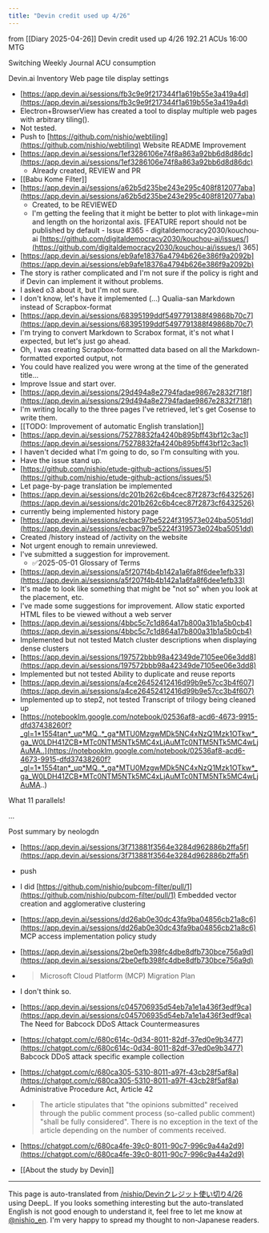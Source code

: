 ```yaml
---
title: "Devin credit used up 4/26"
---
```


from  [[Diary 2025-04-26]]
Devin credit used up 4/26
192.21 ACUs
16:00 MTG

Switching Weekly Journal
ACU consumption

Devin.ai Inventory
Web page tile display settings
- [https://app.devin.ai/sessions/fb3c9e9f217344f1a619b55e3a419a4d](https://app.devin.ai/sessions/fb3c9e9f217344f1a619b55e3a419a4d)
- Electron+BrowserView has created a tool to display multiple web pages with arbitrary tiling().
- Not tested.
- Push to [https://github.com/nishio/webtiling](https://github.com/nishio/webtiling)
Website README Improvement
- [https://app.devin.ai/sessions/1ef3286106e74f8a863a92bb6d8d86dc](https://app.devin.ai/sessions/1ef3286106e74f8a863a92bb6d8d86dc)
    - Already created, REVIEW and PR
- [[Babu Kome Filter]]
- [https://app.devin.ai/sessions/a62b5d235be243e295c408f812077aba](https://app.devin.ai/sessions/a62b5d235be243e295c408f812077aba)
    - Created, to be REVIEWED
    - I'm getting the feeling that it might be better to plot with linkage=min and length on the horizontal axis.
[FEATURE report should not be published by default - Issue #365 - digitaldemocracy2030/kouchou-ai [https://github.com/digitaldemocracy2030/kouchou-ai/issues/](https://github.com/digitaldemocracy2030/kouchou-ai/issues/) 365]
- [https://app.devin.ai/sessions/eb9afe18376a4794b626e386f9a2092b](https://app.devin.ai/sessions/eb9afe18376a4794b626e386f9a2092b)
- The story is rather complicated and I'm not sure if the policy is right and if Devin can implement it without problems.
- I asked o3 about it, but I'm not sure.
- I don't know, let's have it implemented (...)
Qualia-san Markdown instead of Scrapbox-format
- [https://app.devin.ai/sessions/68395199ddf5497791388f49868b70c7](https://app.devin.ai/sessions/68395199ddf5497791388f49868b70c7)
- I'm trying to convert Markdown to Scrabox format, it's not what I expected, but let's just go ahead.
- Oh, I was creating Scrapbox-formatted data based on all the Markdown-formatted exported output, not
- You could have realized you were wrong at the time of the generated title...
- Improve Issue and start over.
- [https://app.devin.ai/sessions/29d494a8e2794fadae9867e2832f718f](https://app.devin.ai/sessions/29d494a8e2794fadae9867e2832f718f)
- I'm writing locally to the three pages I've retrieved, let's get Cosense to write them.
- [[TODO: Improvement of automatic English translation]]
- [https://app.devin.ai/sessions/75278832fa4240b895bff43bf12c3ac1](https://app.devin.ai/sessions/75278832fa4240b895bff43bf12c3ac1)
- I haven't decided what I'm going to do, so I'm consulting with you.
- Have the issue stand up.
- [https://github.com/nishio/etude-github-actions/issues/5](https://github.com/nishio/etude-github-actions/issues/5)
- Let page-by-page translation be implemented
- [https://app.devin.ai/sessions/dc201b262c6b4cec87f2873cf6432526](https://app.devin.ai/sessions/dc201b262c6b4cec87f2873cf6432526)
- currently being implemented
history page
- [https://app.devin.ai/sessions/ecbac97be5224f319573e024ba5051dd](https://app.devin.ai/sessions/ecbac97be5224f319573e024ba5051dd)
- Created /history instead of /activity on the website
- Not urgent enough to remain unreviewed.
- I've submitted a suggestion for improvement.
    - ✅2025-05-01
Glossary of Terms
- [https://app.devin.ai/sessions/a5f207f4b4b142a1a6fa8f6dee1efb33](https://app.devin.ai/sessions/a5f207f4b4b142a1a6fa8f6dee1efb33)
- It's made to look like something that might be "not so" when you look at the placement, etc.
- I've made some suggestions for improvement.
Allow static exported HTML files to be viewed without a web server
- [https://app.devin.ai/sessions/4bbc5c7c1d864a17b800a31b1a5b0cb4](https://app.devin.ai/sessions/4bbc5c7c1d864a17b800a31b1a5b0cb4)
- Implemented but not tested
Match cluster descriptions when displaying dense clusters
- [https://app.devin.ai/sessions/197572bbb98a42349de7105ee06e3dd8](https://app.devin.ai/sessions/197572bbb98a42349de7105ee06e3dd8)
- Implemented but not tested
Ability to duplicate and reuse reports
- [https://app.devin.ai/sessions/a4ce26452412416d99b9e57cc3b4f607](https://app.devin.ai/sessions/a4ce26452412416d99b9e57cc3b4f607)
- Implemented up to step2, not tested
Transcript of trilogy being cleaned up
- [https://notebooklm.google.com/notebook/02536af8-acd6-4673-9915-dfd37438260f?_gl=1*1554tan*_up*MQ..*_ga*MTU0MzgwMDk5NC4xNzQ1Mzk1OTkw*_ga_W0LDH41ZCB*MTc0NTM5NTk5MC4xLjAuMTc0NTM5NTk5MC4wLjAuMA..](https://notebooklm.google.com/notebook/02536af8-acd6-4673-9915-dfd37438260f?_gl=1*1554tan*_up*MQ..*_ga*MTU0MzgwMDk5NC4xNzQ1Mzk1OTkw*_ga_W0LDH41ZCB*MTc0NTM5NTk5MC4xLjAuMTc0NTM5NTk5MC4wLjAuMA..)


What 11 parallels!

...


Post summary by neologdn
- [https://app.devin.ai/sessions/3f713881f3564e3284d962886b2ffa5f](https://app.devin.ai/sessions/3f713881f3564e3284d962886b2ffa5f)
- push
- I did [https://github.com/nishio/pubcom-filter/pull/1](https://github.com/nishio/pubcom-filter/pull/1)
Embedded vector creation and agglomerative clustering
- [https://app.devin.ai/sessions/dd26ab0e30dc43fa9ba04856cb21a8c6](https://app.devin.ai/sessions/dd26ab0e30dc43fa9ba04856cb21a8c6)
MCP access implementation policy study
- [https://app.devin.ai/sessions/2be0efb398fc4dbe8dfb730bce756a9d](https://app.devin.ai/sessions/2be0efb398fc4dbe8dfb730bce756a9d)
- > Microsoft Cloud Platform (MCP) Migration Plan
- I don't think so.
- [https://app.devin.ai/sessions/c045706935d54eb7a1e1a436f3edf9ca](https://app.devin.ai/sessions/c045706935d54eb7a1e1a436f3edf9ca)
The Need for Babcock DDoS Attack Countermeasures
- [https://chatgpt.com/c/680c614c-0d34-8011-82df-37ed0e9b3477](https://chatgpt.com/c/680c614c-0d34-8011-82df-37ed0e9b3477)
Babcock DDoS attack specific example collection
- [https://chatgpt.com/c/680ca305-5310-8011-a97f-43cb28f5af8a](https://chatgpt.com/c/680ca305-5310-8011-a97f-43cb28f5af8a)
Administrative Procedure Act, Article 42
- > The article stipulates that "the opinions submitted" received through the public comment process (so-called public comment) "shall be fully considered". There is no exception in the text of the article depending on the number of comments received.
- [https://chatgpt.com/c/680ca4fe-39c0-8011-90c7-996c9a44a2d9](https://chatgpt.com/c/680ca4fe-39c0-8011-90c7-996c9a44a2d9)


- [[About the study by Devin]]

---
This page is auto-translated from [/nishio/Devinクレジット使い切り4/26](https://scrapbox.io/nishio/Devinクレジット使い切り4/26) using DeepL. If you looks something interesting but the auto-translated English is not good enough to understand it, feel free to let me know at [@nishio_en](https://twitter.com/nishio_en). I'm very happy to spread my thought to non-Japanese readers.
